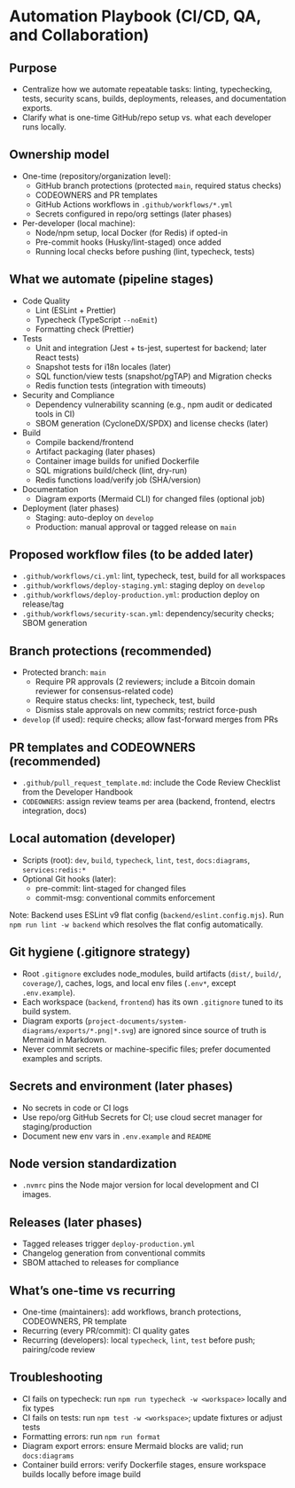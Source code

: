 # Automation Playbook (CI/CD, QA, and Collaboration)

## Purpose
- Centralize how we automate repeatable tasks: linting, typechecking, tests, security scans, builds, deployments, releases, and documentation exports.
- Clarify what is one-time GitHub/repo setup vs. what each developer runs locally.

## Ownership model
- One-time (repository/organization level):
  - GitHub branch protections (protected `main`, required status checks)
  - CODEOWNERS and PR templates
  - GitHub Actions workflows in `.github/workflows/*.yml`
  - Secrets configured in repo/org settings (later phases)
- Per-developer (local machine):
  - Node/npm setup, local Docker (for Redis) if opted-in
  - Pre-commit hooks (Husky/lint-staged) once added
  - Running local checks before pushing (lint, typecheck, tests)

## What we automate (pipeline stages)
- Code Quality
  - Lint (ESLint + Prettier)
  - Typecheck (TypeScript `--noEmit`)
  - Formatting check (Prettier)
- Tests
  - Unit and integration (Jest + ts-jest, supertest for backend; later React tests)
  - Snapshot tests for i18n locales (later)
  - SQL function/view tests (snapshot/pgTAP) and Migration checks
  - Redis function tests (integration with timeouts)
- Security and Compliance
  - Dependency vulnerability scanning (e.g., npm audit or dedicated tools in CI)
  - SBOM generation (CycloneDX/SPDX) and license checks (later)
- Build
  - Compile backend/frontend
  - Artifact packaging (later phases)
  - Container image builds for unified Dockerfile
  - SQL migrations build/check (lint, dry-run)
  - Redis functions load/verify job (SHA/version)
- Documentation
  - Diagram exports (Mermaid CLI) for changed files (optional job)
- Deployment (later phases)
  - Staging: auto-deploy on `develop`
  - Production: manual approval or tagged release on `main`

## Proposed workflow files (to be added later)
- `.github/workflows/ci.yml`: lint, typecheck, test, build for all workspaces
- `.github/workflows/deploy-staging.yml`: staging deploy on `develop`
- `.github/workflows/deploy-production.yml`: production deploy on release/tag
- `.github/workflows/security-scan.yml`: dependency/security checks; SBOM generation

## Branch protections (recommended)
- Protected branch: `main`
  - Require PR approvals (2 reviewers; include a Bitcoin domain reviewer for consensus-related code)
  - Require status checks: lint, typecheck, test, build
  - Dismiss stale approvals on new commits; restrict force-push
- `develop` (if used): require checks; allow fast-forward merges from PRs

## PR templates and CODEOWNERS (recommended)
- `.github/pull_request_template.md`: include the Code Review Checklist from the Developer Handbook
- `CODEOWNERS`: assign review teams per area (backend, frontend, electrs integration, docs)

## Local automation (developer)
- Scripts (root): `dev`, `build`, `typecheck`, `lint`, `test`, `docs:diagrams`, `services:redis:*`
- Optional Git hooks (later):
  - pre-commit: lint-staged for changed files
  - commit-msg: conventional commits enforcement

Note: Backend uses ESLint v9 flat config (`backend/eslint.config.mjs`). Run `npm run lint -w backend` which resolves the flat config automatically.

## Git hygiene (.gitignore strategy)
- Root `.gitignore` excludes node_modules, build artifacts (`dist/`, `build/`, `coverage/`), caches, logs, and local env files (`.env*`, except `.env.example`).
- Each workspace (`backend`, `frontend`) has its own `.gitignore` tuned to its build system.
- Diagram exports (`project-documents/system-diagrams/exports/*.png|*.svg`) are ignored since source of truth is Mermaid in Markdown.
- Never commit secrets or machine-specific files; prefer documented examples and scripts.

## Secrets and environment (later phases)
- No secrets in code or CI logs
- Use repo/org GitHub Secrets for CI; use cloud secret manager for staging/production
- Document new env vars in `.env.example` and `README`

## Node version standardization
- `.nvmrc` pins the Node major version for local development and CI images.

## Releases (later phases)
- Tagged releases trigger `deploy-production.yml`
- Changelog generation from conventional commits
- SBOM attached to releases for compliance

## What’s one-time vs recurring
- One-time (maintainers): add workflows, branch protections, CODEOWNERS, PR template
- Recurring (every PR/commit): CI quality gates
- Recurring (developers): local `typecheck`, `lint`, `test` before push; pairing/code review

## Troubleshooting
- CI fails on typecheck: run `npm run typecheck -w <workspace>` locally and fix types
- CI fails on tests: run `npm test -w <workspace>`; update fixtures or adjust tests
- Formatting errors: run `npm run format`
- Diagram export errors: ensure Mermaid blocks are valid; run `docs:diagrams`
 - Container build errors: verify Dockerfile stages, ensure workspace builds locally before image build
